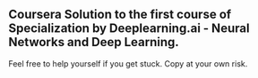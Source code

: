 ## Coursera Solution to the first course of Specialization by Deeplearning.ai -  Neural Networks and Deep Learning.

Feel free to help yourself if you get stuck. Copy at your own risk.

